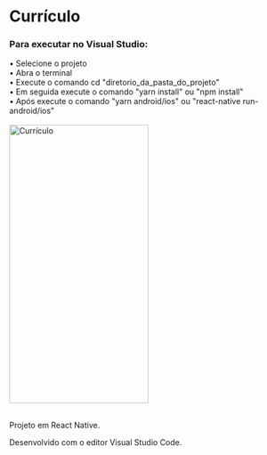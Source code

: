 # Currículo

<h3>Para executar no Visual Studio:</h3>
• Selecione o projeto<br>
• Abra o terminal<br>
• Execute o comando cd "diretorio_da_pasta_do_projeto"<br>
• Em seguida execute o comando "yarn install" ou "npm install"<br>
• Após execute o comando "yarn android/ios" ou "react-native run-android/ios"<br>

<br>

<img src="src/assets/curriculoApp.gif" height="500" width="250" alt="Currículo">

<br>Projeto em React Native.<br>

Desenvolvido com o editor Visual Studio Code.
